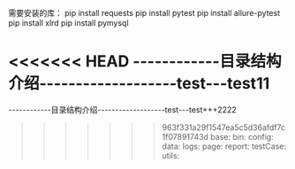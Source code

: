 需要安装的库：
pip install requests
pip install pytest
pip install allure-pytest
pip install xlrd
pip install pymysql


<<<<<<< HEAD
------------目录结构介绍-------------------test---test11
=======
------------目录结构介绍-------------------test---test+++2222
>>>>>>> 963f331a29f1547ea5c5d36afdf7c1f07891743d
base:
bin:
config:
data:
logs:
page:
report:
testCase:
utils:
